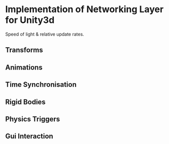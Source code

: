 ﻿# Implementation of Networking Layer for Unity3d

Speed of light & relative update rates.

## Transforms

## Animations

## Time Synchronisation

## Rigid Bodies

## Physics Triggers

## Gui Interaction

